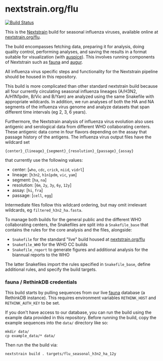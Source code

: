 # nextstrain.org/flu

[![Build Status](https://github.com/nextstrain/seasonal-flu/actions/workflows/ci.yaml/badge.svg?branch=master)](https://github.com/nextstrain/seasonal-flu/actions/workflows/ci.yaml)

This is the [Nextstrain](https://nextstrain.org) build for seasonal influenza viruses,
available online at [nextstrain.org/flu](https://nextstrain.org/flu).

The build encompasses fetching data, preparing it for analysis, doing quality control,
performing analyses, and saving the results in a format suitable for visualization (with
[auspice][]).  This involves running components of Nextstrain such as [fauna][] and
[augur][].

All influenza virus specific steps and functionality for the Nextstrain pipeline should be
housed in this repository.

This build is more complicated than other standard nextstrain build because all four
currently circulating seasonal influenza lineages (A/H3N2, A/H1N1pdm, B/Vic and B/Yam)
are analyzed using the same Snakefile with appropriate wildcards. In addition, we run
analyses of both the HA and NA segments of the influenza virus genome and analyze datasets
that span different time intervals (eg 2, 3, 6 years).

Furthermore, the Nextstrain analysis of influenza virus evolution also uses antigenic and
serological data from different WHO collaborating centers. These antigenic data come in
four flavors depending on the assay that passage history of the antigens. The influenza
virus output files have the wildcard set

`{center}_{lineage}_{segment}_{resolution}_{passage}_{assay}`

that currently use the following values:

* center: [`who`, `cdc`, `crick`, `niid`, `vidrl`]
* lineage: [`h3n2`, `h1n1pdm`, `vic`, `yam`]
* segment: [`ha`, `na`]
* resolution: [`6m`, `2y`, `3y`, `6y`, `12y`]
* assay: [`hi`, `fra`]
* passage: [`cell`, `egg`]

Intermediate files follow this wildcard ordering, but may omit irrelevant wildcards, eg
`filtered_h3n2_ha.fasta`.

To manage both builds for the general public and the different WHO collaborating centers,
the Snakefiles are split into a `Snakefile_base` that contains the rules for the core
analysis and the files, alongside:

* `Snakefile` for the standard "live" build housed at
  [nextstrain.org/flu](https://nextstrain.org/flu)
* `Snakefile_WHO` for the WHO CC builds
* `Snakefile_report` to generate figures and additional analysis for the biannual reports
to the WHO

The latter Snakefiles import the rules specified in `Snakefile_base`, define additional
rules, and specify the build targets.

### fauna / RethinkDB credentials

This build starts by pulling sequences from our live [fauna][] database (a RethinkDB
instance). This requires environment variables `RETHINK_HOST` and `RETHINK_AUTH_KEY` to be
set.

If you don't have access to our database, you can run the build using the example data
provided in this repository. Before running the build, copy the example sequences into the
`data/` directory like so:

```
mkdir data/
cp example_data/* data/
```

Then run the the build via:

```
nextstrain build . targets/flu_seasonal_h3n2_ha_12y
```

[Nextstrain]: https://nextstrain.org
[fauna]: https://github.com/nextstrain/fauna
[augur]: https://github.com/nextstrain/augur
[auspice]: https://github.com/nextstrain/auspice
[snakemake cli]: https://snakemake.readthedocs.io/en/stable/executable.html#all-options
[nextstrain-cli]: https://github.com/nextstrain/cli
[nextstrain-cli README]: https://github.com/nextstrain/cli/blob/master/README.md
